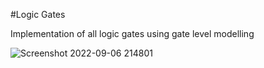 #Logic Gates

Implementation of all logic gates using gate level modelling

![Screenshot 2022-09-06 214801](https://user-images.githubusercontent.com/99884583/188685787-58501fe3-1576-4d45-865e-048fc4b38a0a.png)
